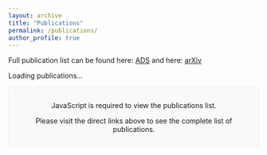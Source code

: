 ```yaml
---
layout: archive
title: "Publications"
permalink: /publications/
author_profile: true
---
```


Full publication list can be found here: [ADS](https://ui.adsabs.harvard.edu/search/q=orcid%3A0000-0002-5992-7586&sort=date%20desc%2C%20bibcode%20desc&p_=0) and here: [arXiv](https://arxiv.org/search/?query=sihan+yuan&searchtype=all&source=header)

<div id="publications-container">
  <p>Loading publications...</p>
</div>

<noscript>
  <div class="publication-notice">
    <p>JavaScript is required to view the publications list.</p>
    <p>Please visit the direct links above to see the complete list of publications.</p>
  </div>
</noscript>

<script src="https://code.jquery.com/jquery-3.6.0.min.js"></script>
<script>
// Debug mode - set to true to enable console logging
const DEBUG = true;

function debugLog(message, data) {
  if (DEBUG && console) {
    if (data) {
      console.log(message, data);
    } else {
      console.log(message);
    }
  }
}

$(document).ready(function() {
  debugLog("Starting to load publications...");
  
  // Static URL as a fallback in case of template issues
  const jsonUrl = "{{ site.baseurl }}/assets/js/publications.json";
  const fallbackUrl = "/assets/js/publications.json";
  
  debugLog("Using JSON URL:", jsonUrl);
  
  // Load publications from the local JSON file
  $.getJSON(jsonUrl)
    .done(function(data) {
      debugLog("Successfully loaded publications data:", data);
      
      const lastUpdated = data.last_updated || "";
      const publications = data.publications || [];
      
      if (publications.length > 0) {
        let html = "<div class='publications-list'>";
        
        // Add last updated info
        html += `<p class="last-updated">Last updated: ${lastUpdated}</p>`;
        
        // Add publications
        for (let i = 0; i < publications.length; i++) {
          const pub = publications[i];
          debugLog(`Processing publication ${i+1}:`, pub);
          
          // Format citation count
          const citationBadge = pub.citation_count > 0 
            ? `<span class="citation-badge" title="Citation count">📄 ${pub.citation_count}</span>` 
            : '';
          
          html += `
            <div class="publication-item">
              <div class="publication-title">
                <a href="${pub.ads_link}" target="_blank">${pub.title}</a>
              </div>
              <div class="publication-authors">${pub.authors}</div>
              <div class="publication-journal">${pub.journal_info}</div>
              <div class="publication-metrics">
                ${citationBadge}
              </div>
              <div class="publication-links">
          `;
          
          // Add links
          if (pub.ads_link) {
            html += `<a href="${pub.ads_link}" target="_blank" class="pub-link">ADS</a>`;
          }
          
          if (pub.arxiv_link) {
            html += ` | <a href="${pub.arxiv_link}" target="_blank" class="pub-link">arXiv</a>`;
          }
          
          html += `
              </div>
            </div>
          `;
        }
        
        html += "</div>";
        
        // Display publications
        $("#publications-container").html(html);
        debugLog("Publications rendered successfully");
      } else {
        debugLog("No publications found in data");
        $("#publications-container").html(`
          <div class="publication-notice">
            <p>No publications found in the local cache.</p>
            <p>Please check back later or visit the direct links above.</p>
            <p class="last-updated">Last attempted update: ${lastUpdated}</p>
          </div>
        `);
      }
    })
    .fail(function(jqXHR, textStatus, errorThrown) {
      // Log the error
      debugLog("Error loading JSON from primary URL:", textStatus);
      debugLog("Error details:", jqXHR);
      
      // Try the fallback URL
      debugLog("Trying fallback URL:", fallbackUrl);
      $.getJSON(fallbackUrl)
        .done(function(data) {
          debugLog("Successfully loaded publications from fallback URL:", data);
          // Repeat the same processing as above
          // This is simplified for brevity
          if (data.publications && data.publications.length > 0) {
            let html = "<div class='publications-list'>";
            html += `<p class="last-updated">Last updated: ${data.last_updated || ""}</p>`;
            
            for (let pub of data.publications) {
              // Format citation count
              const citationBadge = pub.citation_count > 0 
                ? `<span class="citation-badge" title="Citation count">📄 ${pub.citation_count}</span>` 
                : '';
                
              html += `
                <div class="publication-item">
                  <div class="publication-title">
                    <a href="${pub.ads_link}" target="_blank">${pub.title}</a>
                  </div>
                  <div class="publication-authors">${pub.authors}</div>
                  <div class="publication-journal">${pub.journal_info}</div>
                  <div class="publication-metrics">
                    ${citationBadge}
                  </div>
                </div>
              `;
            }
            
            html += "</div>";
            $("#publications-container").html(html);
          } else {
            showError("No publications found in fallback data");
          }
        })
        .fail(function(jqXHR2, textStatus2, errorThrown2) {
          debugLog("Fallback also failed:", textStatus2);
          showError(textStatus, errorThrown || errorThrown2 || "Unknown error");
        });
    });
    
  function showError(textStatus, errorThrown) {
    $("#publications-container").html(`
      <div class="publication-notice">
        <p>Unable to load publications data.</p>
        <p>Error: ${textStatus}${errorThrown ? ` - ${errorThrown}` : ''}</p>
        <p>Please visit the direct links above to see the complete list of publications.</p>
        <p><button id="debug-btn" class="btn">Show Debug Info</button></p>
      </div>
    `);
    
    // Add debug button functionality
    $("#debug-btn").click(function() {
      const debugInfo = `
        <div class="debug-info">
          <h3>Debug Information:</h3>
          <p>Browser: ${navigator.userAgent}</p>
          <p>URL tried: ${jsonUrl}</p>
          <p>Fallback URL: ${fallbackUrl}</p>
          <p>Error: ${textStatus}${errorThrown ? ` - ${errorThrown}` : ''}</p>
          <p>Date/Time: ${new Date().toString()}</p>
        </div>
      `;
      
      $(this).after(debugInfo);
      $(this).remove();
    });
  }
});
</script>

<style>
.publications-list {
  padding: 0;
}

.last-updated {
  font-size: 0.8em;
  color: #777;
  margin-bottom: 1.5em;
  text-align: right;
}

.publication-item {
  margin-bottom: 1.5em;
  padding-bottom: 1em;
  border-bottom: 1px solid #eee;
}

.publication-title {
  font-weight: bold;
  margin-bottom: 0.3em;
}

.publication-title a {
  color: #2c3e50;
  text-decoration: none;
}

.publication-title a:hover {
  color: #3498db;
  text-decoration: underline;
}

.publication-authors {
  font-style: italic;
  margin-bottom: 0.3em;
}

.publication-journal {
  color: #666;
  margin-bottom: 0.3em;
}

.publication-metrics {
  margin-bottom: 0.3em;
}

.citation-badge {
  display: inline-block;
  background-color: #f1f8ff;
  color: #0366d6;
  border: 1px solid #c8e1ff;
  border-radius: 3px;
  padding: 0.1em 0.5em;
  font-size: 0.85em;
  margin-right: 0.5em;
}

.publication-links {
  font-size: 0.9em;
}

.pub-link {
  color: #3498db;
  text-decoration: none;
}

.pub-link:hover {
  text-decoration: underline;
}

.publication-notice {
  background-color: #f8f9fa;
  border: 1px solid #eee;
  padding: 1em;
  border-radius: 5px;
  text-align: center;
}

.debug-info {
  text-align: left;
  margin-top: 1em;
  padding: 1em;
  background-color: #f5f5f5;
  border: 1px solid #ddd;
  border-radius: 5px;
  font-family: monospace;
  font-size: 0.9em;
}
</style>
